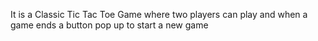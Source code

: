 It is a Classic Tic Tac Toe Game where two players can play and when a game ends a button pop up to start a new game
